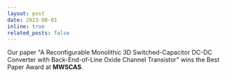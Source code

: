 ```yaml
---
layout: post
date: 2023-08-01 
inline: true
related_posts: false
---
```


Our paper "A Reconfigurable Monolithic 3D Switched-Capacitor DC-DC Converter with Back-End-of-Line Oxide Channel Transistor" wins the Best Paper Award at <strong>MWSCAS</strong>.